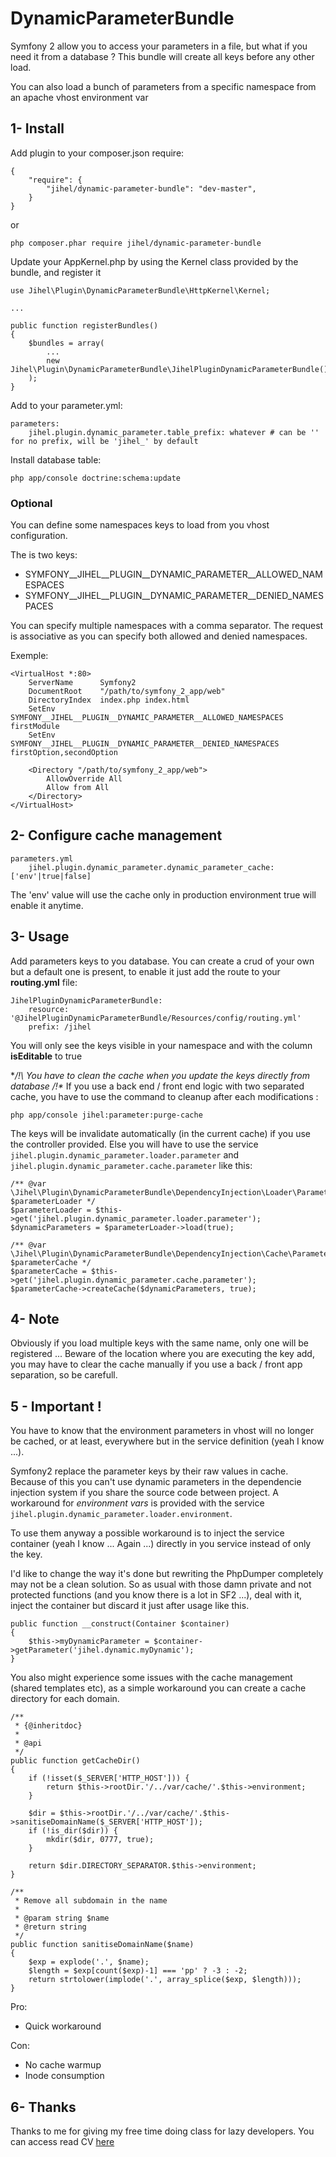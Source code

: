 DynamicParameterBundle
======================

Symfony 2 allow you to access your parameters in a file, but what if you need it from a database ?
This bundle will create all keys before any other load.

You can also load a bunch of parameters from a specific namespace from an apache vhost environment var


1- Install
----------

Add plugin to your composer.json require:

    {
        "require": {
            "jihel/dynamic-parameter-bundle": "dev-master",
        }
    }

or

    php composer.phar require jihel/dynamic-parameter-bundle

Update your AppKernel.php by using the Kernel class provided by the bundle, and register it

    use Jihel\Plugin\DynamicParameterBundle\HttpKernel\Kernel;

    ...

    public function registerBundles()
    {
        $bundles = array(
            ...
            new Jihel\Plugin\DynamicParameterBundle\JihelPluginDynamicParameterBundle(),
        );
    }

Add to your parameter.yml:

    parameters:
        jihel.plugin.dynamic_parameter.table_prefix: whatever # can be '' for no prefix, will be 'jihel_' by default

Install database table:

    php app/console doctrine:schema:update
    

### Optional

You can define some namespaces keys to load from you vhost configuration.

The is two keys:
- SYMFONY__JIHEL__PLUGIN__DYNAMIC_PARAMETER__ALLOWED_NAMESPACES
- SYMFONY__JIHEL__PLUGIN__DYNAMIC_PARAMETER__DENIED_NAMESPACES

You can specify multiple namespaces with a comma separator.
The request is associative as you can specify both allowed and denied namespaces.

Exemple:
    
    <VirtualHost *:80>
        ServerName      Symfony2
        DocumentRoot    "/path/to/symfony_2_app/web"
        DirectoryIndex  index.php index.html
        SetEnv          SYMFONY__JIHEL__PLUGIN__DYNAMIC_PARAMETER__ALLOWED_NAMESPACES firstModule
        SetEnv          SYMFONY__JIHEL__PLUGIN__DYNAMIC_PARAMETER__DENIED_NAMESPACES firstOption,secondOption
    
        <Directory "/path/to/symfony_2_app/web">
            AllowOverride All
            Allow from All
        </Directory>
    </VirtualHost>


2- Configure cache management
-----------------------------

    parameters.yml
        jihel.plugin.dynamic_parameter.dynamic_parameter_cache: ['env'|true|false]

The 'env' value will use the cache only in production environment true will enable it anytime. 


3- Usage
--------

Add parameters keys to you database.
You can create a crud of your own but a default one is present, to enable it just add the route
to your **routing.yml** file:

    JihelPluginDynamicParameterBundle:
        resource: '@JihelPluginDynamicParameterBundle/Resources/config/routing.yml'
        prefix: /jihel

You will only see the keys visible in your namespace and with the column **isEditable** to true

**/!\ You have to clean the cache when you update the keys directly from database /!\**
If you use a back end / front end logic with two separated cache, you have to use the command to cleanup
after each modifications :

    php app/console jihel:parameter:purge-cache

The keys will be invalidate automatically (in the current cache) if you use the controller provided.
Else you will have to use the service `jihel.plugin.dynamic_parameter.loader.parameter` and
`jihel.plugin.dynamic_parameter.cache.parameter` like this:

    /** @var \Jihel\Plugin\DynamicParameterBundle\DependencyInjection\Loader\ParameterLoader $parameterLoader */
    $parameterLoader = $this->get('jihel.plugin.dynamic_parameter.loader.parameter');
    $dynamicParameters = $parameterLoader->load(true);

    /** @var \Jihel\Plugin\DynamicParameterBundle\DependencyInjection\Cache\ParameterCache $parameterCache */
    $parameterCache = $this->get('jihel.plugin.dynamic_parameter.cache.parameter');
    $parameterCache->createCache($dynamicParameters, true);


4- Note
-------

Obviously if you load multiple keys with the same name, only one will be registered ...
Beware of the location where you are executing the key add,
you may have to clear the cache manually if you use a back / front app separation, so be carefull.


5 - Important !
---------------

You have to know that the environment parameters in vhost will no longer be cached,
or at least, everywhere but in the service definition (yeah I know ...).

Symfony2 replace the parameter keys by their raw values in cache.
Because of this you can't use dynamic parameters in the dependencie injection system
if you share the source code between project.
A workaround for *environment vars* is provided with the service `jihel.plugin.dynamic_parameter.loader.environment`.

To use them anyway a possible workaround is to inject the service container (yeah I know ... Again ...) directly
in you service instead of only the key.

I'd like to change the way it's done but rewriting the PhpDumper completely may not be a clean solution.
So as usual with those damn private and not protected functions (and you know there is a lot in SF2 ...),
deal with it, inject the container but discard it just after usage like this.

    public function __construct(Container $container)
    {
        $this->myDynamicParameter = $container->getParameter('jihel.dynamic.myDynamic');
    }

You also might experience some issues with the cache management (shared templates etc), as a simple workaround you can create a cache directory for each domain.

    /**
     * {@inheritdoc}
     *
     * @api
     */
    public function getCacheDir()
    {
        if (!isset($_SERVER['HTTP_HOST'])) {
            return $this->rootDir.'/../var/cache/'.$this->environment;
        }

        $dir = $this->rootDir.'/../var/cache/'.$this->sanitiseDomainName($_SERVER['HTTP_HOST']);
        if (!is_dir($dir)) {
            mkdir($dir, 0777, true);
        }

        return $dir.DIRECTORY_SEPARATOR.$this->environment;
    }

    /**
     * Remove all subdomain in the name
     *
     * @param string $name
     * @return string
     */
    public function sanitiseDomainName($name)
    {
        $exp = explode('.', $name);
        $length = $exp[count($exp)-1] === 'pp' ? -3 : -2;
        return strtolower(implode('.', array_splice($exp, $length)));
    }

Pro:
- Quick workaround

Con:
- No cache warmup
- Inode consumption


6- Thanks
---------

Thanks to me for giving my free time doing class for lazy developers.
You can access read CV [here](http://www.joseph-lemoine.fr)
